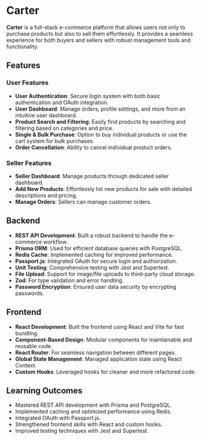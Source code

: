 # Carter

**Carter** is a full-stack e-commerce platform that allows users not only to purchase products but also to sell them effortlessly. It provides a seamless experience for both buyers and sellers with robust management tools and functionality.

## Features

### User Features

- **User Authentication**: Secure login system with both basic authentication and OAuth integration.
- **User Dashboard**: Manage orders, profile settings, and more from an intuitive user dashboard.
- **Product Search and Filtering**: Easily find products by searching and filtering based on categories and price.
- **Single & Bulk Purchase**: Option to buy individual products or use the cart system for bulk purchases.
- **Order Cancellation**: Ability to cancel individual product orders.

### Seller Features

- **Seller Dashboard**: Manage products through dedicated seller dashboard.
- **Add New Products**: Effortlessly list new products for sale with detailed descriptions and pricing.
- **Manage Orders**: Sellers can manage customer orders.

## Backend

- **REST API Development**: Built a robust backend to handle the e-commerce workflow.
- **Prisma ORM**: Used for efficient database queries with PostgreSQL.
- **Redis Cache**: Implemented caching for improved performance.
- **Passport.js**: Integrated OAuth for secure login and authorization.
- **Unit Testing**: Comprehensive testing with Jest and Supertest.
- **File Upload**: Support for image/file uploads to third-party cloud storage.
- **Zod**: For type validation and error handling.
- **Password Encryption**: Ensured user data security by encrypting passwords.

## Frontend

- **React Development**: Built the frontend using React and Vite for fast bundling.
- **Component-Based Design**: Modular components for maintainable and reusable code.
- **React Router**: For seamless navigation between different pages.
- **Global State Management**: Managed application state using React Context.
- **Custom Hooks**: Leveraged hooks for cleaner and more refactored code.

## Learning Outcomes

- Mastered REST API development with Prisma and PostgreSQL.
- Implemented caching and optimized performance using Redis.
- Integrated OAuth with Passport.js.
- Strengthened frontend skills with React and custom hooks.
- Improved testing techniques with Jest and Supertest.

<!-- ## TODO

- Bug : handle state when clikcing filters :: ✔️ (check)
- Bug: seller product list cahcing isssue check the remaing cahcing issue (just ckechj teh timeimg for everying )
- Bug: delete review button is displaying for every user
- Improvements: write review should be moved recommendation section showed in product page instead
- Feature: add the discount
- Feature: Payment gateway integration

- Product update page
- push notification through web sock (optional)
- Frontend Design changes-
- mulitple product upload
- Lazy loading, useMemo, useCallback,React.memo
- Unit and Integration test (optional)

- have to use lazy loading later for performance optimiZation : code splitting

-->
